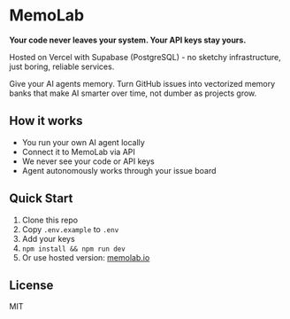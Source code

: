 # MemoLab

**Your code never leaves your system. Your API keys stay yours.**

Hosted on Vercel with Supabase (PostgreSQL) - no sketchy infrastructure, just boring, reliable services.

Give your AI agents memory. Turn GitHub issues into vectorized memory banks that make AI smarter over time, not dumber as projects grow.

## How it works
- You run your own AI agent locally
- Connect it to MemoLab via API 
- We never see your code or API keys
- Agent autonomously works through your issue board

## Quick Start
1. Clone this repo
2. Copy `.env.example` to `.env`
3. Add your keys
4. `npm install && npm run dev`
5. Or use hosted version: [memolab.io](https://memolab.io)

## License
MIT